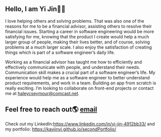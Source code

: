 ## Hello, I am Yi Jin👋😄

I love helping others and solving problems. That was also one of the reasons for me to be a financial advisor, assisting others to resolve their financial issues. Starting a career in software engineering would be more satisfying for me, knowing that the product I create would help a much larger group of people, making their lives better, and of course, solving problems at a much larger scale. I also enjoy the satisfaction of creating things which is part of a software engineer’s daily life. 
 
Working as a financial advisor has taught me how to efficiently and effectively communicate with people, and understand their needs. Communication skill makes a crucial part of a software engineer’s life. My experience would help me as a software engineer to better understand product requirements, and work in a team. Building an app from scratch is really exciting. I’m looking to collaborate on front-end projects 
or contact me at haleycseymour@comcast.net.


## Feel free to reach out🌎 [email](mailto:kayjinyi@gmail.com)

Check out my LinkedIn:https://www.linkedin.com/in/yi-jin-4912bb33/ and my portfolio:  https://kayjinyi.github.io/secondPortfolio/<br>

